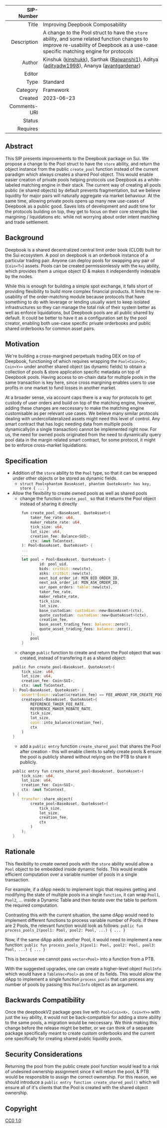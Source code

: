 | SIP-Number          |  |
| ---:                | :--- |
| Title               | Improving Deepbook Composability |
| Description         | A change to the Pool struct to have the `store` ability, and some related function changes to improve re-usability of Deepbook as a use-case specific matching engine for protocols |
| Author              | Kinshuk ([kinshukk](https://github.com/kinshukk)), Sarthak ([Rajwanshi1](https://github.com/Rajwanshi1)), Aditya ([adityadw1998](https://github.com/adityadw1998)), Ananya ([avantgardenar](https://github.com/avantgardenar)) |
| Editor              |  |
| Type                | Standard |
| Category            | Framework |
| Created             | 2023-06-23 |
| Comments-URI        |  |
| Status              |  |
| Requires            |  |

## Abstract

This SIP presents improvements to the Deepbook package on Sui. We propose a change to the Pool struct to have the `store` ability, and return the object instance from the public `create_pool` function instead of the current paradigm which always creates a shared Pool object. 
This would enable easier creation of private pools helping protocols use Deepbook as a white-labeled matching engine in their stack. The current way of creating all pools public (ie shared objects) by default prevents fragmentation, but we believe liquidity for major pairs will naturally aggregate via market behaviour. At the same time, allowing private pools opens up many new use-cases of Deepbook as a public good. Saves lots of development and audit time for the protocols building on top, they get to focus on their core strengths like margining / liquidations etc. while not worrying about order intent matching and trade settlement.

## Background

Deepbook is a shared decentralized central limit order book (CLOB) built for the Sui ecosystem. A pool on deepbook is an orderbook instance of a particular trading pair. Anyone can deploy pools for swapping any pair of (`Coin<T>`) assets. Pools can be created permissionlessly with the `key` ability, which provides them a unique object ID & makes it independently indexable by the nodes.

While this is enough for building a simple spot exchange, it falls short of providing flexibility to build more complex financial products. It limits the re-usability of the order-matching module because protocols that have something to do with leverage or lending usually want to keep isolated infrastructures so they can manage the total risk of their system better as well as enforce liquidations, but Deepbook pools are all public shared by default. It could be better to have it as a configuration set by the pool creator, enabling both use-case specific private orderbooks and public shared orderbooks for common asset pairs.

## Motivation

We're building a cross-margined perpetuals trading DEX on top of Deepbook, functioning of which requires wrapping the `Pool<Coin<X>, Coin<Y>>` under another shared object (as dynamic fields) to obtain a collection of pools & store application specific metadata on top of Deepbook pools. Having access to on-chain data for multiple pools in the same transaction is key here, since cross margining enables users to use profits in one market to fund losses in another market. 

At a broader sense, via account caps there is a way for protocols to get custody of user orders and build on top of the matching engine, however, adding these changes are neccessary to make the matching engine customisable as per relevant use cases. We believe many similar protocols dealing with undercollateralized assets might need this level of control. Any smart contract that has logic needing data from multiple pools dynamically(in a single transaction) cannot be implemented right now. For us, the need for owned pools originated from the need to dynamically query pool data in the margin related smart contract, for some protocol, it might be to enforce cross-market liquidations. 

## Specification

- Addition of the `store` ability to the `Pool` type, so that it can be wrapped under other objects or be stored as dynamic fields.
  - `struct Pool<phantom BaseAsset, phantom QuoteAsset> has key, store { ... }`
- Allow the flexibility to create owned pools as well as shared pools
    - change the function `create_pool_` so that it returns the Pool object instead of sharing it directly
    ```Rust
        fun create_pool_<BaseAsset, QuoteAsset>(
            taker_fee_rate: u64,
            maker_rebate_rate: u64,
            tick_size: u64,
            lot_size: u64,
            creation_fee: Balance<SUI>,
            ctx: &mut TxContext,
        ): Pool<BaseAsset, QuoteAsset> {
        ...
        ...
        let pool = Pool<BaseAsset, QuoteAsset> {
                id: pool_uid,
                bids: critbit::new(ctx),
                asks: critbit::new(ctx),
                next_bid_order_id: MIN_BID_ORDER_ID,
                next_ask_order_id: MIN_ASK_ORDER_ID,
                usr_open_orders: table::new(ctx),
                taker_fee_rate,
                maker_rebate_rate,
                tick_size,
                lot_size,
                base_custodian: custodian::new<BaseAsset>(ctx),
                quote_custodian: custodian::new<QuoteAsset>(ctx),
                creation_fee,
                base_asset_trading_fees: balance::zero(),
                quote_asset_trading_fees: balance::zero(),
            };
            pool
        }
    ```
    - change `public` function to create and return the Pool object that was created, instead of transfering it as a shared object:
    ```Rust
    public fun create_pool<BaseAsset, QuoteAsset>(
        tick_size: u64,
        lot_size: u64,
        creation_fee: Coin<SUI>,
        ctx: &mut TxContext,
    ): Pool<BaseAsset, QuoteAsset> {
        assert!(coin::value(&creation_fee) == FEE_AMOUNT_FOR_CREATE_POOL, EInvalidFee);
        createpool<BaseAsset, QuoteAsset>(
            REFERENCE_TAKER_FEE_RATE,
            REFERENCE_MAKER_REBATE_RATE,
            tick_size,
            lot_size,
            coin::into_balance(creation_fee),
            ctx
        )
    }
    ```
    - add a `public entry` function `create_shared_pool` that shares the Pool after creation - this will enable clients to safely create pools & ensure the pool is publicly shared without relying on the PTB to share it publicly.
    ```Rust
    public entry fun create_shared_pool<BaseAsset, QuoteAsset>(
        tick_size: u64,
        lot_size: u64,
        creation_fee: Coin<SUI>,
        ctx: &mut TxContext,
    ) {
        transfer::share_object(
            create_pool<BaseAsset, QuoteAsset>(
                tick_size,
                lot_size,
                creation_fee,
                ctx
            )
        );
    }
    ```
    


## Rationale

This flexibility to create owned pools with the `store` ability would allow a `Pool` object to be embedded inside dynamic fields. This would enable efficient computation over a variable number of pools in a single transaction. 

For example, if a dApp needs to implement logic that requires getting and modifying the state of multiple pools in a single `function`, it can wrap `Pool1`, `Pool2`, ... inside a Dynamic Table and then iterate over the table to perform the required computation. 

Contrasting this with the current situation, the same dApp would need to implement different functions to process variable number of Pools. If there are 2 Pools, the relevant function would look as follows:
`public fun process_pools_2(pool1: Pool, pool2: Pool, ...) { ... }`

Now, if the same dApp adds another Pool, it would need to implement a new function:
`public fun process_pools_3(pool1: Pool, pool2: Pool, pool3: Pool, ...) { ... }`

This is because we cannot pass `vector<Pool>` into a function from a PTB.

With the suggested upgrades, one can create a higher-level object `PoolInfo` which would have a `TableVec<Pool>` as one of its fields. This would allow the dApp to implement a single function `process_pools` that can process any number of pools by passing this `PoolInfo` object as an argument.

## Backwards Compatibility

Once the deepbookV2 package goes live with `Pool<Coin<X>, Coin<Y>>` with just the `key` ability, it would not be back-compatible for adding a store ability to the same pools, a migration would be neccessary. We think making this change before the release might be better, or we can think of a separate package specifically meant to create custom orderbooks and the current one specifically for creating shared public liquidity pools.

## Security Considerations

Returning the pool from the public create pool function would lead to a risk of undesired ownership assignment since it will return the pool, & PTB would be responsible to assign the correct ownership. For this reason, we should introduce a `public entry function create_shared_pool()` which will ensure all of it's clients that the Pool is created with the shared object ownership. 

## Copyright

[CC0 1.0](../LICENSE.md)
